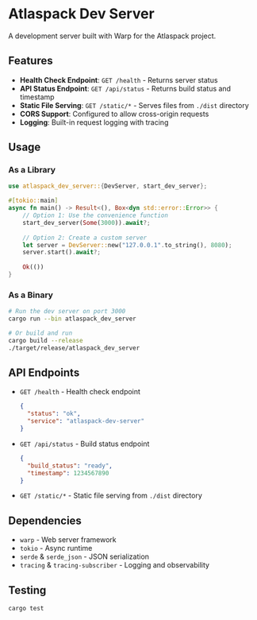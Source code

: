 # Atlaspack Dev Server

A development server built with Warp for the Atlaspack project.

## Features

- **Health Check Endpoint**: `GET /health` - Returns server status
- **API Status Endpoint**: `GET /api/status` - Returns build status and timestamp
- **Static File Serving**: `GET /static/*` - Serves files from `./dist` directory
- **CORS Support**: Configured to allow cross-origin requests
- **Logging**: Built-in request logging with tracing

## Usage

### As a Library

```rust
use atlaspack_dev_server::{DevServer, start_dev_server};

#[tokio::main]
async fn main() -> Result<(), Box<dyn std::error::Error>> {
    // Option 1: Use the convenience function
    start_dev_server(Some(3000)).await?;
    
    // Option 2: Create a custom server
    let server = DevServer::new("127.0.0.1".to_string(), 8080);
    server.start().await?;
    
    Ok(())
}
```

### As a Binary

```bash
# Run the dev server on port 3000
cargo run --bin atlaspack_dev_server

# Or build and run
cargo build --release
./target/release/atlaspack_dev_server
```

## API Endpoints

- `GET /health` - Health check endpoint
  ```json
  {
    "status": "ok",
    "service": "atlaspack-dev-server"
  }
  ```

- `GET /api/status` - Build status endpoint
  ```json
  {
    "build_status": "ready",
    "timestamp": 1234567890
  }
  ```

- `GET /static/*` - Static file serving from `./dist` directory

## Dependencies

- `warp` - Web server framework
- `tokio` - Async runtime
- `serde` & `serde_json` - JSON serialization
- `tracing` & `tracing-subscriber` - Logging and observability

## Testing

```bash
cargo test
```